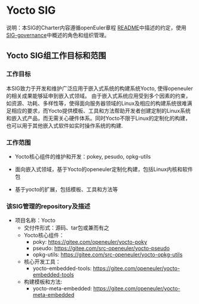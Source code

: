 
# Yocto SIG

说明：本SIG的Charter内容遵循openEuler章程 [README](/zh/governance/README.md)中描述的约定，使用[SIG-governance](/zh/technical-committee/governance/SIG-governance.md)中概述的角色和组织管理。

## Yocto SIG组工作目标和范围

### 工作目标

本SIG致力于开发和维护广泛应用于嵌入式系统的构建系统Yocto,  使得openeuler的相关成果能够延申到嵌入式领域。
由于嵌入式系统应用受到多个因素的约束，如资源、功耗、多样性等，使得面向服务器领域的Linux及相应的构建系统很难满足相应的要求，而Yocto提供模板、工具和方法帮助开发者创建定制的Linux系统和嵌入式产品，而无需关心硬件体系。同时Yocto不限于Linux的定制化的构建，也可以用于其他嵌入式软件如实时操作系统的构建.

### 工作范围

 - Yocto核心组件的维护和开发：pokey, pesudo, opkg-utils

 - 面向嵌入式领域，基于Yocto的openeuler定制化构建，包括Linux内核和软件包

 - 基于yocto的扩展，包括模板、工具和方法等

 ### 该SIG管理的repository及描述

- 项目名称：Yocto
  - 交付件形式：源码、tar包或兼而有之
  - Yocto核心组件：
    - poky: https://gitee.com/openeuler/yocto-poky
    - pseudo: https://gitee.com/src-openeuler/yocto-pseudo
    - opkg-utils: https://gitee.com/src-openeuler/yocto-opkg-utils
  - 核心开发工具：
    - yocto-embedded-tools: https://gitee.com/openeuler/yocto-embedded-tools
  - 构建模板和方法:
    - yocto-meta-embedded: https://gitee.com/openeuler/yocto-meta-embedded

